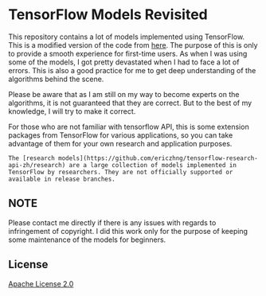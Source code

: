 # TensorFlow Models Revisited

This repository contains a lot of models implemented using TensorFlow. This is a modified version of the code from [here](https://github.com/tensorflow/models/tree/master/research). The purpose of this is only to provide a smooth experience for first-time users. As when I was using some of the models, I got pretty devastated when I had to face a lot of errors. This is also a good practice for me to get deep understanding of the algorithms behind the scene.

Please be aware that as I am still on my way to become experts on the algorithms, it is not guaranteed that they are correct. But to the best of my knowledge, I will try to make it correct. 


For those who are not familiar with tensorflow API, this is some extension packages from TensorFlow for various applications, so you can take advantage of them for your own research and application purposes.
```
The [research models](https://github.com/ericzhng/tensorflow-research-api-zh/research) are a large collection of models implemented in TensorFlow by researchers. They are not officially supported or available in release branches.
```

## NOTE

Please contact me directly if there is any issues with regards to infringement of copyright. I did this work only for the purpose of keeping some maintenance of the models for beginners.

## License

[Apache License 2.0](LICENSE)
